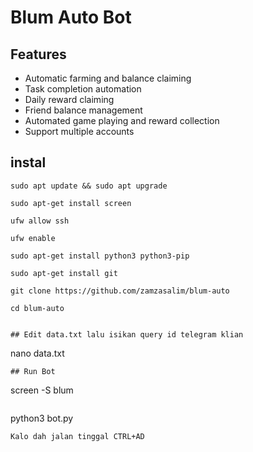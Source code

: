 # Blum Auto Bot

## Features

- Automatic farming and balance claiming
- Task completion automation
- Daily reward claiming
- Friend balance management
- Automated game playing and reward collection
- Support multiple accounts

## instal
```
sudo apt update && sudo apt upgrade
```
```
sudo apt-get install screen
```
```
ufw allow ssh
```
```
ufw enable
```
```
sudo apt-get install python3 python3-pip
```
```
sudo apt-get install git
```
```
git clone https://github.com/zamzasalim/blum-auto
```
```
cd blum-auto


## Edit data.txt lalu isikan query id telegram klian

```
nano data.txt
```
## Run Bot
```
screen -S blum
```
```
python3 bot.py
```
Kalo dah jalan tinggal CTRL+AD
